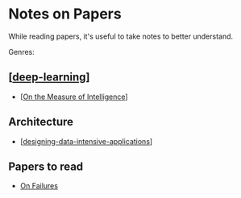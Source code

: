 # Notes on Papers

While reading papers, it's useful to take notes to better understand.

Genres:

## [[deep-learning]]

* [[On the Measure of Intelligence]]

## Architecture

* [[designing-data-intensive-applications]]

## Papers to read

- [On Failures](https://resources.sei.cmu.edu/asset_files/TechnicalReport/1992_005_001_16112.pdf)

[//begin]: # "Autogenerated link references for markdown compatibility"
[deep-learning]: deep-learning "Deep Learning"
[On the Measure of Intelligence]: on-the-measure-of-intelligence "On the Measure of Intelligence"
[designing-data-intensive-applications]: designing-data-intensive-applications "Designing Data-Intensive Applications"
[//end]: # "Autogenerated link references"
